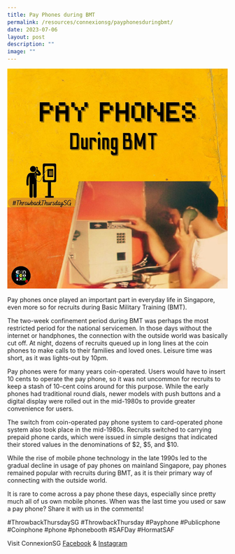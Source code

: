 ```yaml
---
title: Pay Phones during BMT
permalink: /resources/connexionsg/payphonesduringbmt/
date: 2023-07-06
layout: post
description: ""
image: ""
---
```

![](/images/connexionsg/2023/pay%20phones%20during%20bmt.PNG)

Pay phones once played an important part in everyday life in Singapore, even more so for recruits during Basic Military Training (BMT).

The two-week confinement period during BMT was perhaps the most restricted period for the national servicemen. In those days without the internet or handphones, the connection with the outside world was basically cut off. At night, dozens of recruits queued up in long lines at the coin phones to make calls to their families and loved ones. Leisure time was short, as it was lights-out by 10pm.

Pay phones were for many years coin-operated. Users would have to insert 10 cents to operate the pay phone, so it was not uncommon for recruits to keep a stash of 10-cent coins around for this purpose. While the early phones had traditional round dials, newer models with push buttons and a digital display were rolled out in the mid-1980s to provide greater convenience for users.

The switch from coin-operated pay phone system to card-operated phone system also took place in the mid-1980s. Recruits switched to carrying prepaid phone cards, which were issued in simple designs that indicated their stored values in the denominations of $2, $5, and $10.

While the rise of mobile phone technology in the late 1990s led to the gradual decline in usage of pay phones on mainland Singapore, pay phones remained popular with recruits during BMT, as it is their primary way of connecting with the outside world.

It is rare to come across a pay phone these days, especially since pretty much all of us own mobile phones. When was the last time you used or saw a pay phone? Share it with us in the comments!

#ThrowbackThursdaySG #ThrowbackThursday #Payphone #Publicphone #Coinphone #phone #phonebooth #SAFDay #HormatSAF

Visit ConnexionSG <a target="_blank" href="https://www.facebook.com/ConnexionSG">Facebook</a> &amp; <a target="_blank" href="https://www.instagram.com/connexionsg/">Instagram</a>